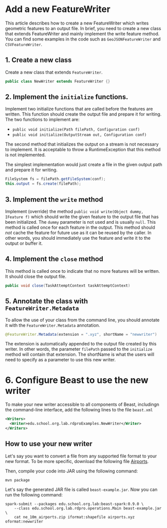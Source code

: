 # Add a new FeatureWriter

This article describes how to create a new FeatureWriter which writes geometric features to an output file.
In brief, you need to create a new class that extends FeatureWriter and mainly implement the write feature method.
You can find some examples in the code such as `GeoJSONFeatureWriter` and `CSVFeatureWriter`.

## 1. Create a new class


Create a new class that extends `FeatureWriter`.

```java
public class NewWriter extends FeatureWriter {}
```
## 2. Implement the `initialize` functions.

Implement two initialize functions that are called before the features are written.
This function should create the output file and prepare it for writing.
The two functions to implement are:

* `public void initialize(Path filePath, Configuration conf)`
* `public void initialize(OutputStream out, Configuration conf)`

The second method that initializes the output on a stream is not necessary to implement.
It is acceptable to throw a RuntimeException that this method is not implemented.

The simplest implementation would just create a file in the given output path and prepare it for writing.
```java
FileSystem fs = filePath.getFileSystem(conf);
this.output = fs.create(filePath);
```

## 3. Implement the `write` method

Implement (override) the method `public void write(Object dummy, IFeature f)` which should write the given feature to
the output file that has been initialized. The `dummy` parameter is not used and is usually `null`.
This method is called once for each feature in the output.
This method should *not* cache the feature for future use as it can be reused by the caller.
In other words, you should immediately use the feature and write it to the output or buffer it. 

## 4. Implement the `close` method

This method is called once to indicate that no more features will be written.
It should close the output file.
```java
public void close(TaskAttemptContext taskAttemptContext)
```

## 5. Annotate the class with `FeatureWriter.Metadata`

To allow the use of your class from the command line, you should annotate it with
the `FeatureWriter.Metadata` annotation.

```java
@FeatureWriter.Metadata(extension = ".xyz", shortName = "newwriter")
```
The extension is automatically appended to the output file created by this writer.
In other words, the parameter `filePath` passed to the `initialize` method will contain that extension.
The shortName is what the users will need to specify as a parameter to use this new writer.

# 6. Configure Beast to use the new writer

To make your new writer accessible to all components of Beast, includingn the command-line interface,
add the following lines to the file `beast.xml`
```xml
<Writers>
  <Writer>edu.school.org.lab.rdproExamples.NewWriter</Writer>
</Writers>
```
## How to use your new writer

Let's say you want to convert a file from any supported file format to your new format.
To be more specific, download the following file
[Airports](https://www.naturalearthdata.com/http//www.naturalearthdata.com/download/10m/cultural/ne_10m_airports.zip).

Then, compile your code into JAR using the following command:

```shell
mvn package
```

Let's say the generated JAR file is called `beast-example.jar`.
Now you can run the following command:
```shell
spark-submit --packages edu.school.org.lab:beast-spark:0.9.0 \
    --class edu.school.org.lab.rdpro.operations.Main beast-example.jar \
    cat ne_10m_airports.zip iformat:shapefile airports.xyz oformat:newwriter
```